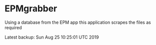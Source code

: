 # EPMgrabber
Using a database from the EPM app this application scrapes the files as required


Latest backup: Sun Aug 25 10:25:01 UTC 2019
